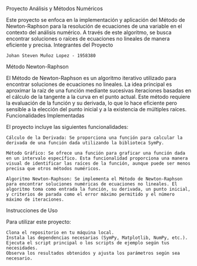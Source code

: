 Proyecto Análisis y Métodos Numéricos

Este proyecto se enfoca en la implementación y aplicación del Método de Newton-Raphson para la resolución de ecuaciones de una variable en el contexto del análisis numérico. A través de este algoritmo, se busca encontrar soluciones o raíces de ecuaciones no lineales de manera eficiente y precisa.
Integrantes del Proyecto

    Johan Steven Muñoz Lopez - 1958380

Método Newton-Raphson

El Método de Newton-Raphson es un algoritmo iterativo utilizado para encontrar soluciones de ecuaciones no lineales. La idea principal es aproximar la raíz de una función mediante sucesivas iteraciones basadas en el cálculo de la tangente a la curva en el punto actual. Este método requiere la evaluación de la función y su derivada, lo que lo hace eficiente pero sensible a la elección del punto inicial y a la existencia de múltiples raíces.
Funcionalidades Implementadas

El proyecto incluye las siguientes funcionalidades:

    Cálculo de la Derivada: Se proporciona una función para calcular la derivada de una función dada utilizando la biblioteca SymPy.

    Método Gráfico: Se ofrece una función para graficar una función dada en un intervalo específico. Esta funcionalidad proporciona una manera visual de identificar las raíces de la función, aunque puede ser menos precisa que otros métodos numéricos.

    Algoritmo Newton-Raphson: Se implementa el Método de Newton-Raphson para encontrar soluciones numéricas de ecuaciones no lineales. El algoritmo toma como entrada la función, su derivada, un punto inicial, y criterios de parada como el error máximo permitido y el número máximo de iteraciones.

Instrucciones de Uso

Para utilizar este proyecto:

    Clona el repositorio en tu máquina local.
    Instala las dependencias necesarias (SymPy, Matplotlib, NumPy, etc.).
    Ejecuta el script principal o los scripts de ejemplo según tus necesidades.
    Observa los resultados obtenidos y ajusta los parámetros según sea necesario.
